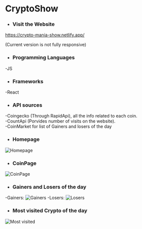 # CryptoShow
- ### Visit the Website
https://crypto-mania-show.netlify.app/

(Current version is not fully responsive)

- ### Programming Languages
-JS
- ### Frameworks 
-React
- ### API sources
-Coingecko (Through RapidApi), all the info related to each coin.
<br>
-CountApi (Porvides number of visits on the website).
<br>
-CoinMarket for list of Gainers and losers of the day
<br>

- ### Homepage
![Homepage](https://user-images.githubusercontent.com/91989821/167026289-8d6a7bf6-bce8-4616-af6e-3cc2607ceee6.png)
- ### CoinPage
![CoinPage](https://user-images.githubusercontent.com/91989821/167026487-18626eb1-8b35-43ed-9bac-a0f19ff55fc3.png)
- ### Gainers and Losers of the day
-Gainers:
![Gainers](https://user-images.githubusercontent.com/91989821/167026720-29e2e047-58e5-4f1c-b01c-1d25401f0654.png)
-Losers:
![Losers](https://user-images.githubusercontent.com/91989821/167027002-93e61595-5dfe-464a-82c9-afe11e8a896a.png)
- ### Most visited Crypto of the day
![Most visited](https://user-images.githubusercontent.com/91989821/167027845-35a458c2-41e6-405c-8c87-85f5dc503b89.png)
